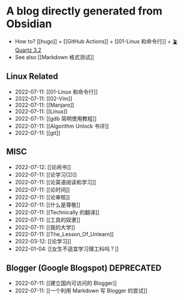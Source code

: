 # A blog directly generated from Obsidian
- How to? [[hugo]] + [[GitHub Actions]] + [[01-Linux 和命令行]] + [🪴 Quartz 3.2](https://quartz.jzhao.xyz/)
- See also [[Markdown 格式测试]]

## Linux Related
- 2022-07-11: [[01-Linux 和命令行]]
- 2022-07-11: [[02-Vim]]
- 2022-07-11: [[Manjaro]]
- 2022-07-11: [[Linux]]
- 2022-07-11: [[gdb 简明使用教程]]
- 2022-07-11: [[Algorithm Unlock 书评]]
- 2022-07-11: [[git]]

## MISC
- 2022-07-12: [[论闲书]]
- 2022-07-11: [[论学习(2)]]
- 2022-07-11: [[论英语阅读和学习]]
- 2022-07-11: [[论时间]]
- 2022-07-11: [[论审核]]
- 2022-07-11: [[什么是尊敬]]
- 2022-07-11: [[Technically 的翻译]]
- 2022-07-11: [[工具的奴隶]]
- 2022-07-11: [[我的大学]]
- 2022-07-11: [[The_Lesson_Of_Unlearn]]
- 2022-03-12: [[论学习]]
- 2022-01-04: [[女生不适宜学习理工科吗？]]
## Blogger (Google Blogspot) DEPRECATED
- 2022-07-11: [[建立国内可访问的 Blogger]]
- 2022-07-11: [[一个利用 Markdown 写 Blogger 的尝试]]
